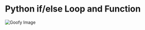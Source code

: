# Python if/else Loop and Function

![Goofy Image](https://w0.peakpx.com/wallpaper/656/326/HD-wallpaper-goofy-funny-cartoon-dog.jpg)

